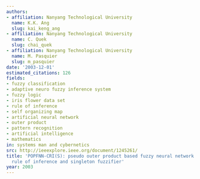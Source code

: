 ```yaml
---
authors:
- affiliation: Nanyang Technological University
  name: K.K. Ang
  slug: kai_keng_ang
- affiliation: Nanyang Technological University
  name: C. Quek
  slug: chai_quek
- affiliation: Nanyang Technological University
  name: M. Pasquier
  slug: m_pasquier
date: '2003-12-01'
estimated_citations: 126
fields:
- fuzzy classification
- adaptive neuro fuzzy inference system
- fuzzy logic
- iris flower data set
- rule of inference
- self organizing map
- artificial neural network
- outer product
- pattern recognition
- artificial intelligence
- mathematics
in: systems man and cybernetics
src: http://ieeexplore.ieee.org/document/1245261/
title: 'POPFNN-CRI(S): pseudo outer product based fuzzy neural network using the compositional
  rule of inference and singleton fuzzifier'
year: 2003
---
```

